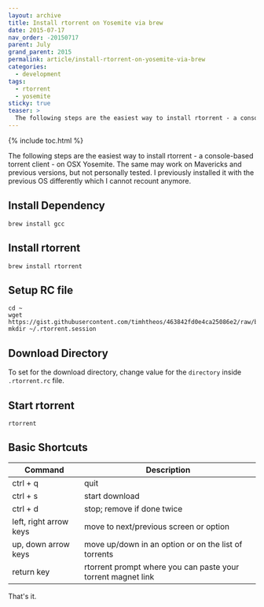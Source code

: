 ```yaml
---
layout: archive
title: Install rtorrent on Yosemite via brew
date: 2015-07-17
nav_order: -20150717
parent: July
grand_parent: 2015
permalink: article/install-rtorrent-on-yosemite-via-brew
categories:
  - development
tags:
  - rtorrent
  - yosemite
sticky: true
teaser: >
  The following steps are the easiest way to install rtorrent - a console-based torrent client - on OSX Yosemite. The same may work on Mavericks and previous versions, but not personally tested. I previously installed it with the previous OS differently which I cannot recount anymore.
---
```


{% include toc.html %}

The following steps are the easiest way to install rtorrent - a console-based torrent client - on OSX Yosemite.  The same may work on Mavericks and previous versions, but not personally tested.  I previously installed it with the previous OS differently which I cannot recount anymore.

## Install Dependency
~~~
brew install gcc
~~~

## Install rtorrent
~~~
brew install rtorrent
~~~

## Setup RC file
~~~
cd ~
wget https://gist.githubusercontent.com/timhtheos/463842fd0e4ca25086e2/raw/bf168e2c5b65fece626ec2b2d84089cd92dfe0a4/.rtorrent.rc
mkdir ~/.rtorrent.session
~~~

## Download Directory
To set for the download directory, change value for the `directory` inside `.rtorrent.rc` file.

## Start rtorrent
~~~
rtorrent
~~~

## Basic Shortcuts

| Command                 | Description
| ----------------------- | ------------------------------------------------------------ |
| ctrl + q                | quit                                                         |
| ctrl + s                | start download                                               |
| ctrl + d                | stop; remove if done twice                                   |
| left, right arrow keys  | move to next/previous screen or option                       |
| up, down arrow keys     | move up/down in an option or on the list of torrents         |
| return key              | rtorrent prompt where you can paste your torrent magnet link |

That's it.
